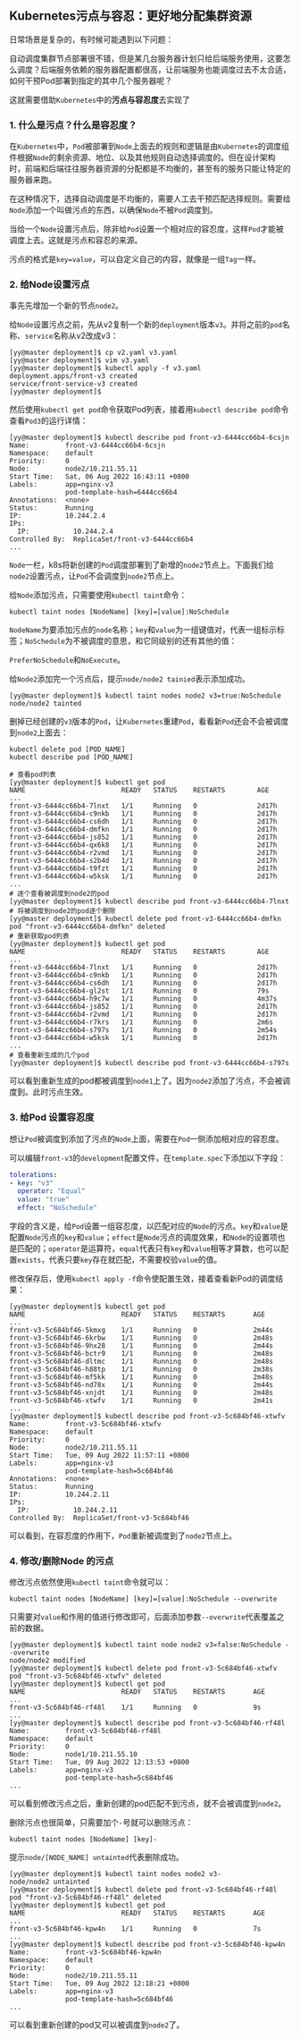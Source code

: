 ## Kubernetes污点与容忍：更好地分配集群资源

日常场景是复杂的，有时候可能遇到以下问题：

自动调度集群节点部署很不错，但是某几台服务器计划只给后端服务使用，这要怎么调度？后端服务依赖的服务器配置都很高，让前端服务也能调度过去不太合适，如何干预Pod部署到指定的其中几个服务器呢？

这就需要借助`Kubernetes`中的**污点与容忍度**去实现了

### 1. 什么是污点？什么是容忍度？

在`Kubernetes`中，`Pod`被部署到`Node`上面去的规则和逻辑是由`Kubernetes`的调度组件根据`Node`的剩余资源、地位、以及其他规则自动选择调度的。但在设计架构时，前端和后端往往服务器资源的分配都是不均衡的，甚至有的服务只能让特定的服务器来跑。

在这种情况下，选择自动调度是不均衡的，需要人工去干预匹配选择规则。需要给`Node`添加一个叫做污点的东西，以确保`Node`不被`Pod`调度到。

当给一个`Node`设置污点后，除非给`Pod`设置一个相对应的容忍度，这样`Pod`才能被调度上去。这就是污点和容忍的来源。

污点的格式是`key=value`，可以自定义自己的内容，就像是一组`Tag`一样。

### 2. 给Node设置污点

事先先增加一个新的节点`node2`。

给`Node`设置污点之前，先从v2复制一个新的`deployment`版本`v3`。并将之前的`pod`名称、`service`名称从v2改成v3：

```shell
[yy@master deployment]$ cp v2.yaml v3.yaml
[yy@master deployment]$ vim v3.yaml
[yy@master deployment]$ kubectl apply -f v3.yaml 
deployment.apps/front-v3 created
service/front-service-v3 created
[yy@master deployment]$ 
```

然后使用`kubectl get pod`命令获取Pod列表，接着用`kubectl describe pod`命令查看`Pod3`的运行详情：

```shell
[yy@master deployment]$ kubectl describe pod front-v3-6444cc66b4-6csjn
Name:         front-v3-6444cc66b4-6csjn
Namespace:    default
Priority:     0
Node:         node2/10.211.55.11
Start Time:   Sat, 06 Aug 2022 16:43:11 +0800
Labels:       app=nginx-v3
              pod-template-hash=6444cc66b4
Annotations:  <none>
Status:       Running
IP:           10.244.2.4
IPs:
  IP:           10.244.2.4
Controlled By:  ReplicaSet/front-v3-6444cc66b4
...
```

`Node`一栏，k8s将新创建的`Pod`调度部署到了新增的`node2`节点上。下面我们给`node2`设置污点，让`Pod`不会调度到`node2`节点上。

给`Node`添加污点，只需要使用`kubectl taint`命令：

```shell
kubectl taint nodes [NodeName] [key]=[value]:NoSchedule
```

`NodeName`为要添加污点的`node`名称；`key`和`value`为一组键值对，代表一组标示标签；`NoSchedule`为不被调度的意思，和它同级别的还有其他的值：

`PreferNoSchedule`和`NoExecute`。

给`Node2`添加完一个污点后，提示`node/node2 tainied`表示添加成功。

```shell
[yy@master deployment]$ kubectl taint nodes node2 v3=true:NoSchedule
node/node2 tainted
```

删掉已经创建的`v3`版本的`Pod`，让`Kubernetes`重建`Pod`，看看新`Pod`还会不会被调度到`node2`上面去：

```shell
kubectl delete pod [POD_NAME]
kubectl describe pod [POD_NAME]
```

```shell
# 查看pod列表
[yy@master deployment]$ kubectl get pod
NAME                        READY   STATUS    RESTARTS        AGE
...
front-v3-6444cc66b4-7lnxt   1/1     Running   0               2d17h
front-v3-6444cc66b4-c9nkb   1/1     Running   0               2d17h
front-v3-6444cc66b4-cs6dh   1/1     Running   0               2d17h
front-v3-6444cc66b4-dmfkn   1/1     Running   0               2d17h
front-v3-6444cc66b4-js852   1/1     Running   0               2d17h
front-v3-6444cc66b4-qx6k8   1/1     Running   0               2d17h
front-v3-6444cc66b4-r2vmd   1/1     Running   0               2d17h
front-v3-6444cc66b4-s2b4d   1/1     Running   0               2d17h
front-v3-6444cc66b4-t9fzt   1/1     Running   0               2d17h
front-v3-6444cc66b4-w5ksk   1/1     Running   0               2d17h
...
# 逐个查看被调度到node2的pod
[yy@master deployment]$ kubectl describe pod front-v3-6444cc66b4-7lnxt
# 将被调度到node2的pod逐个删除
[yy@master deployment]$ kubectl delete pod front-v3-6444cc66b4-dmfkn
pod "front-v3-6444cc66b4-dmfkn" deleted
# 重新获取pod列表
[yy@master deployment]$ kubectl get pod
NAME                        READY   STATUS    RESTARTS        AGE
...
front-v3-6444cc66b4-7lnxt   1/1     Running   0               2d17h
front-v3-6444cc66b4-c9nkb   1/1     Running   0               2d17h
front-v3-6444cc66b4-cs6dh   1/1     Running   0               2d17h
front-v3-6444cc66b4-gl2st   1/1     Running   0               79s
front-v3-6444cc66b4-h9c7w   1/1     Running   0               4m37s
front-v3-6444cc66b4-js852   1/1     Running   0               2d17h
front-v3-6444cc66b4-r2vmd   1/1     Running   0               2d17h
front-v3-6444cc66b4-r7krs   1/1     Running   0               2m6s
front-v3-6444cc66b4-s797s   1/1     Running   0               2m54s
front-v3-6444cc66b4-w5ksk   1/1     Running   0               2d17h
...
# 查看重新生成的几个pod
[yy@master deployment]$ kubectl describe pod front-v3-6444cc66b4-s797s
```

可以看到重新生成的pod都被调度到`node1`上了。因为`node2`添加了污点，不会被调度到。此时污点生效。

### 3. 给Pod 设置容忍度

想让`Pod`被调度到添加了污点的`Node`上面，需要在`Pod`一侧添加相对应的容忍度。

可以编辑`front-v3`的`development`配置文件，在`template.spec`下添加以下字段：

```yaml
tolerations:
- key: "v3"
  operator: "Equal"
  value: "true"
  effect: "NoSchedule"
```

字段的含义是，给`Pod`设置一组容忍度，以匹配对应的`Node`的污点。`key`和`value`是配置`Node`污点的`key`和`value`；`effect`是`Node`污点的调度效果，和`Node`的设置项也是匹配的；`operator`是运算符，`equal`代表只有`key`和`value`相等才算数，也可以配置`exists`，代表只要`key`存在就匹配，不需要校验`value`的值。

修改保存后，使用`kubectl apply -f`命令使配置生效，接着查看新Pod的调度结果：

```shell
[yy@master deployment]$ kubectl get pod
NAME                        READY   STATUS    RESTARTS       AGE
...
front-v3-5c684bf46-5kmxg    1/1     Running   0              2m44s
front-v3-5c684bf46-6krbw    1/1     Running   0              2m48s
front-v3-5c684bf46-9hx28    1/1     Running   0              2m44s
front-v3-5c684bf46-bctr9    1/1     Running   0              2m48s
front-v3-5c684bf46-dltmc    1/1     Running   0              2m48s
front-v3-5c684bf46-h88tp    1/1     Running   0              2m38s
front-v3-5c684bf46-mf5kk    1/1     Running   0              2m48s
front-v3-5c684bf46-nd78x    1/1     Running   0              2m44s
front-v3-5c684bf46-xnjdt    1/1     Running   0              2m48s
front-v3-5c684bf46-xtwfv    1/1     Running   0              2m41s
...
[yy@master deployment]$ kubectl describe pod front-v3-5c684bf46-xtwfv 
Name:         front-v3-5c684bf46-xtwfv
Namespace:    default
Priority:     0
Node:         node2/10.211.55.11
Start Time:   Tue, 09 Aug 2022 11:57:11 +0800
Labels:       app=nginx-v3
              pod-template-hash=5c684bf46
Annotations:  <none>
Status:       Running
IP:           10.244.2.11
IPs:
  IP:           10.244.2.11
Controlled By:  ReplicaSet/front-v3-5c684bf46
```

可以看到，在容忍度的作用下，`Pod`重新被调度到了`node2`节点上。

### 4. 修改/删除Node 的污点

修改污点依然使用`kubectl taint`命令就可以：

```shell
kubectl taint nodes [NodeName] [key]=[value]:NoSchedule --overwrite
```

只需要对`value`和作用的值进行修改即可，后面添加参数`--overwrite`代表覆盖之前的数据。

```shell
[yy@master deployment]$ kubectl taint node node2 v3=false:NoSchedule --overwrite
node/node2 modified
[yy@master deployment]$ kubectl delete pod front-v3-5c684bf46-xtwfv 
pod "front-v3-5c684bf46-xtwfv" deleted
[yy@master deployment]$ kubectl get pod
NAME                        READY   STATUS    RESTARTS       AGE
...
front-v3-5c684bf46-rf48l    1/1     Running   0              9s
...
[yy@master deployment]$ kubectl describe pod front-v3-5c684bf46-rf48l
Name:         front-v3-5c684bf46-rf48l
Namespace:    default
Priority:     0
Node:         node1/10.211.55.10
Start Time:   Tue, 09 Aug 2022 12:13:53 +0800
Labels:       app=nginx-v3
              pod-template-hash=5c684bf46
...
```

可以看到修改污点之后，重新创建的pod匹配不到污点，就不会被调度到`node2`。

删除污点也很简单，只需要加个`-`号就可以删除污点：

```shell
kubectl taint nodes [NodeName] [key]-
```

提示`node/[NODE_NAME] untainted`代表删除成功。

```shell
[yy@master deployment]$ kubectl taint nodes node2 v3-
node/node2 untainted
[yy@master deployment]$ kubectl delete pod front-v3-5c684bf46-rf48l
pod "front-v3-5c684bf46-rf48l" deleted
[yy@master deployment]$ kubectl get pod
NAME                        READY   STATUS    RESTARTS       AGE
...
front-v3-5c684bf46-kpw4n    1/1     Running   0              7s
...
[yy@master deployment]$ kubectl describe pod front-v3-5c684bf46-kpw4n
Name:         front-v3-5c684bf46-kpw4n
Namespace:    default
Priority:     0
Node:         node2/10.211.55.11
Start Time:   Tue, 09 Aug 2022 12:18:21 +0800
Labels:       app=nginx-v3
              pod-template-hash=5c684bf46
...
```

可以看到重新创建的pod又可以被调度到`node2`了。